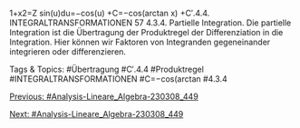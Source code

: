 1+x2=Z
sin(u)du=−cos(u) +C=−cos(arctan x) +C′.4.4. INTEGRALTRANSFORMATIONEN 57
4.3.4. Partielle Integration. Die partielle Integration ist die Übertragung der Produktregel der
Differenziation in die Integration. Hier können wir Faktoren von Integranden gegeneinander integrieren
oder differenzieren.

   Tags & Topics:
   #Übertragung
   #C′.4.4
   #Produktregel
   #INTEGRALTRANSFORMATIONEN
   #C=−cos(arctan
   #4.3.4

[Previous: #Analysis-Lineare_Algebra-230308_449](Analysis-Lineare_Algebra-230308_449.md)

[Next: #Analysis-Lineare_Algebra-230308_449](Analysis-Lineare_Algebra-230308_449.md)